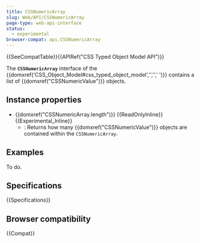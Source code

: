 ```yaml
---
title: CSSNumericArray
slug: Web/API/CSSNumericArray
page-type: web-api-interface
status:
  - experimental
browser-compat: api.CSSNumericArray
---
```


{{SeeCompatTable}}{{APIRef("CSS Typed Object Model API")}}

The **`CSSNumericArray`** interface of the {{domxref('CSS_Object_Model#css_typed_object_model','','',' ')}} contains a list of {{domxref("CSSNumericValue")}} objects.

## Instance properties

- {{domxref("CSSNumericArray.length")}} {{ReadOnlyInline}} {{Experimental_Inline}}
  - : Returns how many {{domxref("CSSNumericValue")}} objects are contained within the `CSSNumericArray`.

## Examples

To do.

## Specifications

{{Specifications}}

## Browser compatibility

{{Compat}}
